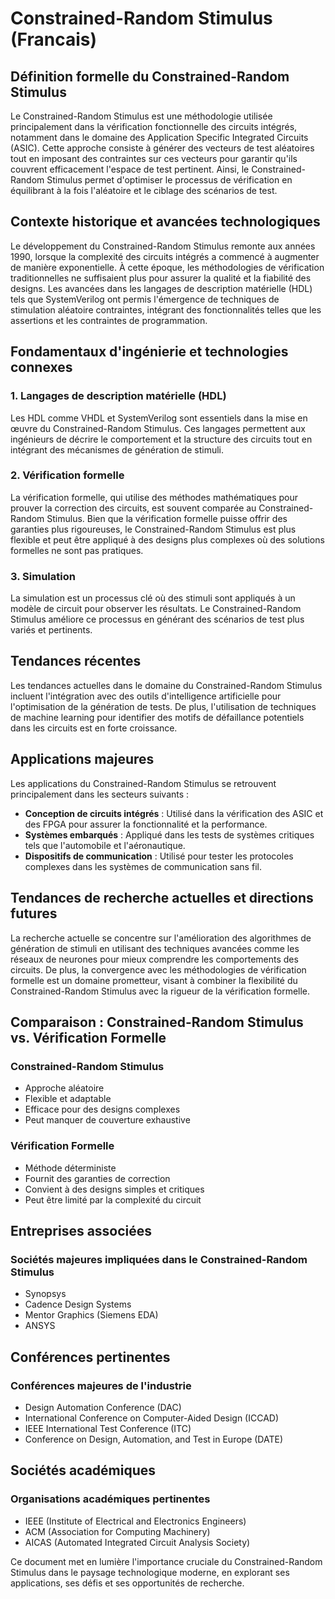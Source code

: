 # Constrained-Random Stimulus (Francais)

## Définition formelle du Constrained-Random Stimulus

Le Constrained-Random Stimulus est une méthodologie utilisée principalement dans la vérification fonctionnelle des circuits intégrés, notamment dans le domaine des Application Specific Integrated Circuits (ASIC). Cette approche consiste à générer des vecteurs de test aléatoires tout en imposant des contraintes sur ces vecteurs pour garantir qu'ils couvrent efficacement l'espace de test pertinent. Ainsi, le Constrained-Random Stimulus permet d'optimiser le processus de vérification en équilibrant à la fois l'aléatoire et le ciblage des scénarios de test.

## Contexte historique et avancées technologiques

Le développement du Constrained-Random Stimulus remonte aux années 1990, lorsque la complexité des circuits intégrés a commencé à augmenter de manière exponentielle. À cette époque, les méthodologies de vérification traditionnelles ne suffisaient plus pour assurer la qualité et la fiabilité des designs. Les avancées dans les langages de description matérielle (HDL) tels que SystemVerilog ont permis l'émergence de techniques de stimulation aléatoire contraintes, intégrant des fonctionnalités telles que les assertions et les contraintes de programmation. 

## Fondamentaux d'ingénierie et technologies connexes

### 1. Langages de description matérielle (HDL)
Les HDL comme VHDL et SystemVerilog sont essentiels dans la mise en œuvre du Constrained-Random Stimulus. Ces langages permettent aux ingénieurs de décrire le comportement et la structure des circuits tout en intégrant des mécanismes de génération de stimuli.

### 2. Vérification formelle
La vérification formelle, qui utilise des méthodes mathématiques pour prouver la correction des circuits, est souvent comparée au Constrained-Random Stimulus. Bien que la vérification formelle puisse offrir des garanties plus rigoureuses, le Constrained-Random Stimulus est plus flexible et peut être appliqué à des designs plus complexes où des solutions formelles ne sont pas pratiques.

### 3. Simulation
La simulation est un processus clé où des stimuli sont appliqués à un modèle de circuit pour observer les résultats. Le Constrained-Random Stimulus améliore ce processus en générant des scénarios de test plus variés et pertinents.

## Tendances récentes

Les tendances actuelles dans le domaine du Constrained-Random Stimulus incluent l'intégration avec des outils d'intelligence artificielle pour l'optimisation de la génération de tests. De plus, l'utilisation de techniques de machine learning pour identifier des motifs de défaillance potentiels dans les circuits est en forte croissance. 

## Applications majeures

Les applications du Constrained-Random Stimulus se retrouvent principalement dans les secteurs suivants :

- **Conception de circuits intégrés** : Utilisé dans la vérification des ASIC et des FPGA pour assurer la fonctionnalité et la performance.
- **Systèmes embarqués** : Appliqué dans les tests de systèmes critiques tels que l'automobile et l'aéronautique.
- **Dispositifs de communication** : Utilisé pour tester les protocoles complexes dans les systèmes de communication sans fil.

## Tendances de recherche actuelles et directions futures

La recherche actuelle se concentre sur l'amélioration des algorithmes de génération de stimuli en utilisant des techniques avancées comme les réseaux de neurones pour mieux comprendre les comportements des circuits. De plus, la convergence avec les méthodologies de vérification formelle est un domaine prometteur, visant à combiner la flexibilité du Constrained-Random Stimulus avec la rigueur de la vérification formelle.

## Comparaison : Constrained-Random Stimulus vs. Vérification Formelle

### Constrained-Random Stimulus
- Approche aléatoire
- Flexible et adaptable
- Efficace pour des designs complexes
- Peut manquer de couverture exhaustive

### Vérification Formelle
- Méthode déterministe
- Fournit des garanties de correction
- Convient à des designs simples et critiques
- Peut être limité par la complexité du circuit

## Entreprises associées

### Sociétés majeures impliquées dans le Constrained-Random Stimulus
- Synopsys
- Cadence Design Systems
- Mentor Graphics (Siemens EDA)
- ANSYS

## Conférences pertinentes

### Conférences majeures de l'industrie
- Design Automation Conference (DAC)
- International Conference on Computer-Aided Design (ICCAD)
- IEEE International Test Conference (ITC)
- Conference on Design, Automation, and Test in Europe (DATE)

## Sociétés académiques

### Organisations académiques pertinentes
- IEEE (Institute of Electrical and Electronics Engineers)
- ACM (Association for Computing Machinery)
- AICAS (Automated Integrated Circuit Analysis Society)

Ce document met en lumière l'importance cruciale du Constrained-Random Stimulus dans le paysage technologique moderne, en explorant ses applications, ses défis et ses opportunités de recherche.